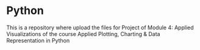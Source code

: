 # Python

This is a repository where upload the files for Project of Module 4: Applied Visualizations of the course Applied Plotting, Charting & Data Representation in Python
